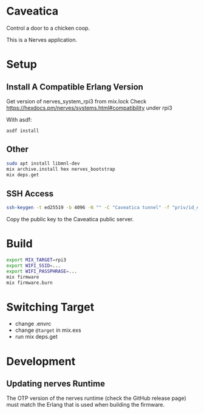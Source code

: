 # Caveatica

Control a door to a chicken coop.

This is a Nerves application.

# Setup

## Install A Compatible Erlang Version

Get version of nerves_system_rpi3 from mix.lock
Check https://hexdocs.pm/nerves/systems.html#compatibility under rpi3

With asdf:

```
asdf install
```

## Other

```sh
sudo apt install libmnl-dev
mix archive.install hex nerves_bootstrap
mix deps.get
```

## SSH Access

```sh
ssh-keygen -t ed25519 -b 4096 -N "" -C "Caveatica tunnel" -f "priv/id_ed25519"
```

Copy the public key to the Caveatica public server.

# Build

```sh
export MIX_TARGET=rpi3
export WIFI_SSID=...
export WIFI_PASSPHRASE=...
mix firmware
mix firmware.burn
```

# Switching Target

* change .envrc
* change `@target` in mix.exs
* run mix deps.get

# Development

## Updating nerves Runtime

The OTP version of the nerves runtime (check the GitHub release page)
must match the Erlang that is used when building the firmware.
